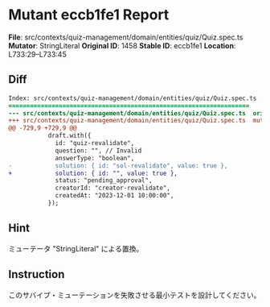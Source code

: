 # Mutant eccb1fe1 Report

**File**: src/contexts/quiz-management/domain/entities/quiz/Quiz.spec.ts
**Mutator**: StringLiteral
**Original ID**: 1458
**Stable ID**: eccb1fe1
**Location**: L733:29–L733:45

## Diff

```diff
Index: src/contexts/quiz-management/domain/entities/quiz/Quiz.spec.ts
===================================================================
--- src/contexts/quiz-management/domain/entities/quiz/Quiz.spec.ts	original
+++ src/contexts/quiz-management/domain/entities/quiz/Quiz.spec.ts	mutated #1458
@@ -729,9 +729,9 @@
           draft.with({
             id: "quiz-revalidate",
             question: "", // Invalid
             answerType: "boolean",
-            solution: { id: "sol-revalidate", value: true },
+            solution: { id: "", value: true },
             status: "pending_approval",
             creatorId: "creator-revalidate",
             createdAt: "2023-12-01 10:00:00",
           });
```

## Hint

ミューテータ "StringLiteral" による置換。

## Instruction

このサバイブ・ミューテーションを失敗させる最小テストを設計してください。
